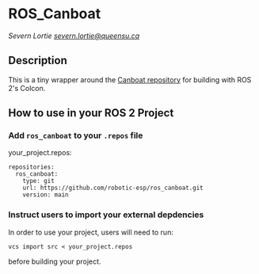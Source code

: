 # ROS_Canboat
*Severn Lortie <severn.lortie@queensu.ca>*

## Description

This is a tiny wrapper around the [Canboat repository](https://github.com/canboat/canboat) for building with ROS 2's Colcon.

## How to use in your ROS 2 Project

### Add `ros_canboat` to your `.repos` file

your_project.repos:
```
repositories:
  ros_canboat:
    type: git
    url: https://github.com/robotic-esp/ros_canboat.git
    version: main
```

### Instruct users to import your external depdencies
In order to use your project, users will need to run:

```
vcs import src < your_project.repos
```
before building your project.
